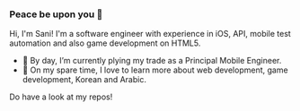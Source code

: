 ### Peace be upon you 👋

Hi, I'm Sani! I'm a software engineer with experience in iOS, API, mobile test automation and also game development on HTML5. 

- 🔭 By day, I’m currently plying my trade as a Principal Mobile Engineer.
- 🌱 On my spare time, I love to learn more about web development, game development, Korean and Arabic.

Do have a look at my repos!
